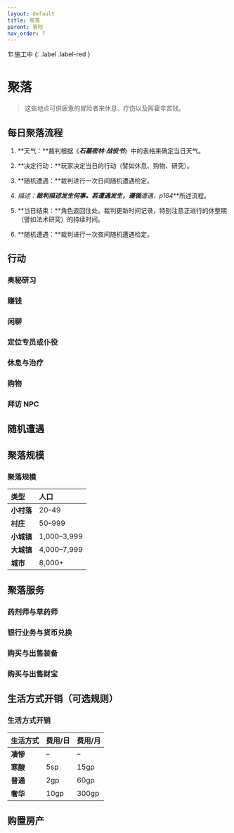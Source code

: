 ```yaml
---
layout: default
title: 聚落
parent: 冒险
nav_order: 7
---
```


🏗️施工中
{: .label .label-red }

# 聚落

> 这些地点可供疲惫的冒险者来休息、疗伤以及挥霍辛苦钱。

## 每日聚落流程

1. **天气：**裁判根据《***石墓密林·战役书***》中的表格来确定当日天气。
2. **决定行动：**玩家决定当日的行动（譬如休息、购物、研究）。
3. **随机遭遇：**裁判进行一次日间随机遭遇检定。
4. **描述：**裁判描述发生何事。若遭遇发生，遵循***遭遇，p164***所述流程。

5. **当日结束：**角色返回住处。裁判更新时间记录，特别注意正进行的休整期（譬如法术研究）的持续时间。
6. **随机遭遇：**裁判进行一次夜间随机遭遇检定。

## 行动

### 奥秘研习

### 赚钱

### 闲聊

### 定位专员或仆役

### 休息与治疗

### 购物

### 拜访 NPC

## 随机遭遇

## 聚落规模

### 聚落规模

| **类型**   | **人口**    |
| :--------- | :---------- |
| **小村落** | 20–49       |
| **村庄**   | 50–999      |
| **小城镇** | 1,000–3,999 |
| **大城镇** | 4,000–7,999 |
| **城市**   | 8,000+      |

## 聚落服务

### 药剂师与草药师

### 银行业务与货币兑换

### 购买与出售装备

### 购买与出售财宝

## 生活方式开销（可选规则）

### 生活方式开销

| **生活方式** | **费用/日** | **费用/月** |
| :----------- | :---------- | :---------- |
| **凄惨**     | –           | –           |
| **寒酸**     | 5sp         | 15gp        |
| **普通**     | 2gp         | 60gp        |
| **奢华**     | 10gp        | 300gp       |

## 购置房产
